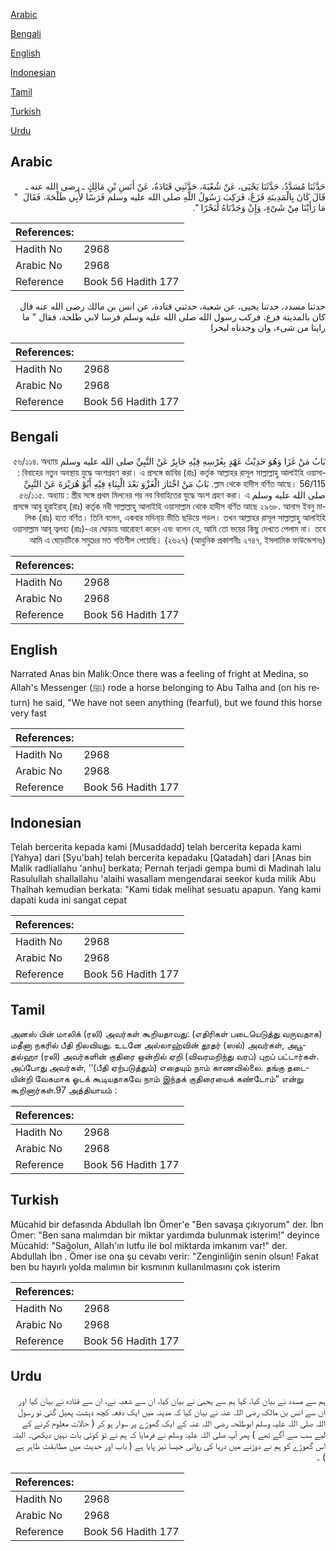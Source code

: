 [Arabic](#arabic)

[Bengali](#bengali)

[English](#english)

[Indonesian](#indonesian)

[Tamil](#tamil)

[Turkish](#turkish)

[Urdu](#urdu)

## Arabic


<div dir="rtl" lang="ar" style={{fontSize:'larger',backgroundColor:'#f8f9fa',padding:20}}>
حَدَّثَنَا مُسَدَّدٌ، حَدَّثَنَا يَحْيَى، عَنْ شُعْبَةَ، حَدَّثَنِي قَتَادَةُ، عَنْ أَنَسِ بْنِ مَالِكٍ ـ رضى الله عنه ـ قَالَ كَانَ بِالْمَدِينَةِ فَزَعٌ، فَرَكِبَ رَسُولُ اللَّهِ صلى الله عليه وسلم فَرَسًا لأَبِي طَلْحَةَ، فَقَالَ ‏ "‏ مَا رَأَيْنَا مِنْ شَىْءٍ، وَإِنْ وَجَدْنَاهُ لَبَحْرًا ‏"‏‏.‏
</div>
<div style={{backgroundColor:'#f8f9fa',padding:20, marginBottom: 10}}><table> <thead> <tr> <th>References:</th> <th></th> </tr> </thead> <tbody><tr><td>Hadith No</td><td>2968</td></tr><tr><td>Arabic No</td><td>2968</td></tr><tr><td>Reference</td><td>Book 56 Hadith 177</td></tr></tbody></table></div>


<div dir="rtl" lang="ar" style={{fontSize:'larger',backgroundColor:'#f8f9fa',padding:20}}>
حدثنا مسدد، حدثنا يحيى، عن شعبة، حدثني قتادة، عن انس بن مالك رضى الله عنه قال كان بالمدينة فزع، فركب رسول الله صلى الله عليه وسلم فرسا لابي طلحة، فقال " ما راينا من شىء، وان وجدناه لبحرا
</div>
<div style={{backgroundColor:'#f8f9fa',padding:20, marginBottom: 10}}><table> <thead> <tr> <th>References:</th> <th></th> </tr> </thead> <tbody><tr><td>Hadith No</td><td>2968</td></tr><tr><td>Arabic No</td><td>2968</td></tr><tr><td>Reference</td><td>Book 56 Hadith 177</td></tr></tbody></table></div>

## Bengali


<div dir="rtl" lang="bn" style={{fontSize:'larger',backgroundColor:'#f8f9fa',padding:20}}>
بَابُ مَنْ غَزَا وَهُوَ حَدِيْثُ عَهْدٍ بِعُرْسِهِ فِيْهِ جَابِرٌ عَنْ النَّبِيِّ صلى الله عليه وسلم ৫৬/১১৪. অধ্যায় : বিবাহের নতুন অবস্থায় যুদ্ধে অংশগ্রহণ করা। এ প্রসঙ্গে জাবির (রাঃ) কর্তৃক আল্লাহর রাসূল সাল্লাল্লাহু আলাইহি ওয়াসাল্লাম থেকে হাদীস বর্ণিত আছে। 56/115. بَابُ مَنْ اخْتَارَ الْغَزْوَ بَعْدَ الْبِنَاءِ فِيْهِ أَبُوْ هُرَيْرَةَ عَنْ النَّبِيِّ صلى الله عليه وسلم ৫৬/১১৫. অধ্যায় : স্ত্রীর সঙ্গে প্রথম মিলনের পর নব বিবাহিতের যুদ্ধে অংশ গ্রহণ করা। এ প্রসঙ্গে আবু হুরাইরাহ্ (রাঃ) কর্তৃক নবী সাল্লাল্লাহু আলাইহি ওয়াসাল্লাম থেকে হাদীস বর্ণিত আছে ২৯৬৮. আনাস ইবনু মালিক (রাঃ) হতে বর্ণিত। তিনি বলেন, একবার মদিনা্য় ভীতি ছড়িয়ে পড়ল। তখন আল্লাহর রাসূল সাল্লাল্লাহু আলাইহি ওয়াসাল্লাম আবূ ত্বলহা (রাঃ)-এর ঘোড়ায় আরোহণ করেন এবং বলেন যে, আমি তো ভয়ের কিছু দেখতে পেলাম না। তবে আমি এ ঘোড়াটিকে সমুদ্রের মত গতিশীল পেয়েছি। (২৬২৭) (আধুনিক প্রকাশনীঃ ২৭৪৭, ইসলামিক ফাউন্ডেশনঃ)
</div>
<div style={{backgroundColor:'#f8f9fa',padding:20, marginBottom: 10}}><table> <thead> <tr> <th>References:</th> <th></th> </tr> </thead> <tbody><tr><td>Hadith No</td><td>2968</td></tr><tr><td>Arabic No</td><td>2968</td></tr><tr><td>Reference</td><td>Book 56 Hadith 177</td></tr></tbody></table></div>

## English


<div dir="ltr" lang="en" style={{fontSize:'larger',backgroundColor:'#f8f9fa',padding:20}}>
Narrated Anas bin Malik:Once there was a feeling of fright at Medina, so Allah's Messenger (ﷺ) rode a horse belonging to Abu Talha and (on his return) he said, "We have not seen anything (fearful), but we found this horse very fast
</div>
<div style={{backgroundColor:'#f8f9fa',padding:20, marginBottom: 10}}><table> <thead> <tr> <th>References:</th> <th></th> </tr> </thead> <tbody><tr><td>Hadith No</td><td>2968</td></tr><tr><td>Arabic No</td><td>2968</td></tr><tr><td>Reference</td><td>Book 56 Hadith 177</td></tr></tbody></table></div>

## Indonesian


<div dir="ltr" lang="id" style={{fontSize:'larger',backgroundColor:'#f8f9fa',padding:20}}>
Telah bercerita kepada kami [Musaddadd] telah bercerita kepada kami [Yahya] dari [Syu'bah] telah bercerita kepadaku [Qatadah] dari [Anas bin Malik radliallahu 'anhu] berkata; Pernah terjadi gempa bumi di Madinah lalu Rasulullah shallallahu 'alaihi wasallam mengendarai seekor kuda milik Abu Thalhah kemudian berkata: "Kami tidak melihat sesuatu apapun. Yang kami dapati kuda ini sangat cepat
</div>
<div style={{backgroundColor:'#f8f9fa',padding:20, marginBottom: 10}}><table> <thead> <tr> <th>References:</th> <th></th> </tr> </thead> <tbody><tr><td>Hadith No</td><td>2968</td></tr><tr><td>Arabic No</td><td>2968</td></tr><tr><td>Reference</td><td>Book 56 Hadith 177</td></tr></tbody></table></div>

## Tamil


<div dir="ltr" lang="ta" style={{fontSize:'larger',backgroundColor:'#f8f9fa',padding:20}}>
அனஸ் பின் மாலிக் (ரலி) அவர்கள் கூறியதாவது: (எதிரிகள் படையெடுத்து வருவதாக) மதீனா நகரில் பீதி நிலவியது. உடனே அல்லாஹ்வின் தூதர் (ஸல்) அவர்கள், அபூதல்ஹா (ரலி) அவர்களின் குதிரை ஒன்றில் ஏறி (விவரமறிந்து வரப்) புறப் பட்டார்கள். அப்போது அவர்கள், ‘‘(பீதி ஏற்படுத்தும்) எதையும் நாம் காணவில்லை. தங்கு தடையின்றி வேகமாக ஓடக் கூடியதாகவே நாம் இந்தக் குதிரையைக் கண்டோம்” என்று கூறினார்கள்.97 அத்தியாயம் :
</div>
<div style={{backgroundColor:'#f8f9fa',padding:20, marginBottom: 10}}><table> <thead> <tr> <th>References:</th> <th></th> </tr> </thead> <tbody><tr><td>Hadith No</td><td>2968</td></tr><tr><td>Arabic No</td><td>2968</td></tr><tr><td>Reference</td><td>Book 56 Hadith 177</td></tr></tbody></table></div>

## Turkish


<div dir="ltr" lang="tr" style={{fontSize:'larger',backgroundColor:'#f8f9fa',padding:20}}>
Mücahid bir defasında Abdullah İbn Ömer'e "Ben savaşa çıkıyorum" der. İbn Ömer: "Ben sana malımdan bir miktar yardımda bulunmak isterim!" deyince Mücahid: "Sağolun, Allah'ın lutfu ile bol miktarda imkanım var!" der. Abdullah İbn . Ömer ise ona şu cevabı verir: "Zenginliğin senin olsun! Fakat ben bu hayırlı yolda malımın bir kısmının kullanılmasını çok isterim
</div>
<div style={{backgroundColor:'#f8f9fa',padding:20, marginBottom: 10}}><table> <thead> <tr> <th>References:</th> <th></th> </tr> </thead> <tbody><tr><td>Hadith No</td><td>2968</td></tr><tr><td>Arabic No</td><td>2968</td></tr><tr><td>Reference</td><td>Book 56 Hadith 177</td></tr></tbody></table></div>

## Urdu


<div dir="rtl" lang="ur" style={{fontSize:'larger',backgroundColor:'#f8f9fa',padding:20}}>
ہم سے مسدد نے بیان کیا، کہا ہم سے یحییٰ نے بیان کیا، ان سے شعبہ نے، ان سے قتادہ نے بیان کیا اور ان سے انس بن مالک رضی اللہ عنہ نے بیان کیا کہ مدینہ میں ایک دفعہ کچھ دہشت پھیل گئی تو رسول اللہ صلی اللہ علیہ وسلم ابوطلحہ رضی اللہ عنہ کے ایک گھوڑے پر سوار ہو کر ( حالات معلوم کرنے کے لیے سب سے آگے تھے ) پھر آپ صلی اللہ علیہ وسلم نے فرمایا کہ ہم نے تو کوئی بات نہیں دیکھی۔ البتہ اس گھوڑے کو ہم نے دوڑنے میں دریا کی روانی جیسا تیز پایا ہے ( باب اور حدیث میں مطابقت ظاہر ہے ) ۔
</div>
<div style={{backgroundColor:'#f8f9fa',padding:20, marginBottom: 10}}><table> <thead> <tr> <th>References:</th> <th></th> </tr> </thead> <tbody><tr><td>Hadith No</td><td>2968</td></tr><tr><td>Arabic No</td><td>2968</td></tr><tr><td>Reference</td><td>Book 56 Hadith 177</td></tr></tbody></table></div>
